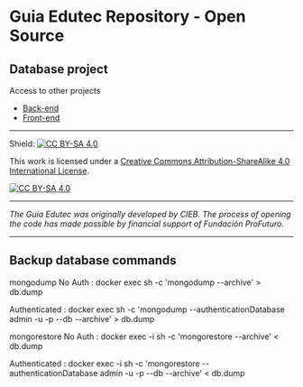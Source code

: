# Guia Edutec Repository - Open Source

## Database project


Access to other projects
* [Back-end](https://github.com/EL-BID/geos-backend)
* [Front-end](hhttps://github.com/EL-BID/geos-frontend)


---
Shield: [![CC BY-SA 4.0][cc-by-sa-shield]][cc-by-sa]

This work is licensed under a
[Creative Commons Attribution-ShareAlike 4.0 International License][cc-by-sa].

[![CC BY-SA 4.0][cc-by-sa-image]][cc-by-sa]

[cc-by-sa]: http://creativecommons.org/licenses/by-sa/4.0/
[cc-by-sa-image]: https://licensebuttons.net/l/by-sa/4.0/88x31.png
[cc-by-sa-shield]: https://img.shields.io/badge/License-CC%20BY--SA%204.0-lightgrey.svg

---
_The Guia Edutec was originally developed by CIEB. The process of opening the code has made possible by financial support of Fundación ProFuturo._


---

## Backup database commands

mongodump
No Auth : docker exec <mongodb container> sh -c 'mongodump --archive' > db.dump

Authenticated : docker exec <mongodb container> sh -c 'mongodump --authenticationDatabase admin -u <user> -p <password> --db <database> --archive' > db.dump

mongorestore
No Auth : docker exec -i <mongodb container> sh -c 'mongorestore --archive' < db.dump

Authenticated : docker exec -i <mongodb container> sh -c 'mongorestore --authenticationDatabase admin -u <user> -p <password> --db <database> --archive' < db.dump

